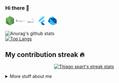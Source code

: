 ### Hi there 👋

<!--
**rodriguesJeff/rodriguesjeff** is a ✨ _special_ ✨ repository because its `README.md` (this file) appears on your GitHub profile.
-->
<code><img height="30" src="https://raw.githubusercontent.com/github/explore/80688e429a7d4ef2fca1e82350fe8e3517d3494d/topics/nodejs/nodejs.png"></code>
<code><img height="30" src="https://raw.githubusercontent.com/github/explore/80688e429a7d4ef2fca1e82350fe8e3517d3494d/topics/mongodb/mongodb.png"></code>
<code><img height="30" src="https://raw.githubusercontent.com/github/explore/80688e429a7d4ef2fca1e82350fe8e3517d3494d/topics/mysql/mysql.png"></code>
<code><img height="30" src="https://raw.githubusercontent.com/github/explore/80688e429a7d4ef2fca1e82350fe8e3517d3494d/topics/flutter/flutter.png"></code>
<code><img height="30" src="https://raw.githubusercontent.com/github/explore/80688e429a7d4ef2fca1e82350fe8e3517d3494d/topics/dart/dart.png"></code>

![Anurag's github stats](https://github-readme-stats.vercel.app/api?username=rodriguesjeff&show_icons=true&count_private=true&theme=dracula)<br>
[![Top Langs](https://github-readme-stats.vercel.app/api/top-langs/?username=rodriguesjeff&exclude_repo=cem_clipnet&layout=compact&theme=dracula)](https://github.com/anuraghazra/github-readme-stats)<br>

## My contribution streak 🔥 

<p align="center">
  <a href="https://github.com/Thiago-spart/github-readme-streak-stats">
    <img src="https://github-readme-streak-stats.herokuapp.com/?user=rodriguesJeff&theme=dracula#version3" alt="Thiago spart's streak stats"/>
  </a>
</p>
<details>
<summary>
	More stuff about me
</summary>

<br/>

- 🔭 I’m currently working like Mobile software engineer with Flutter
- 🌱 I’m currently learning NodeJS + MongoDB
- 💬 Ask me about everything (42 is the answer)
- 📫 How to reach me: rodriguesjeff.dev@gmail.com
- 😄 Pronouns: Jedi
- ⚡ Fun fact: i'm afraid of heights

